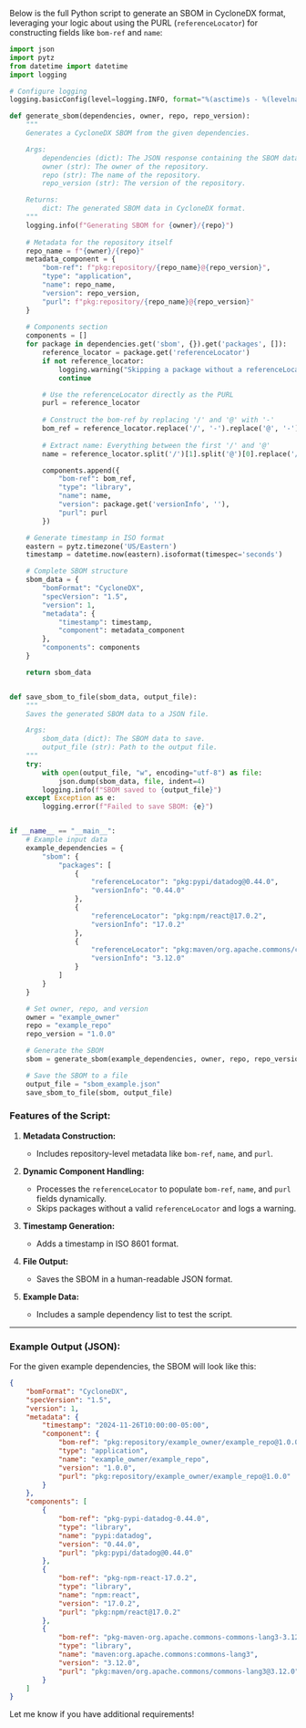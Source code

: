 Below is the full Python script to generate an SBOM in CycloneDX format, leveraging your logic about using the PURL (`referenceLocator`) for constructing fields like `bom-ref` and `name`:

```python
import json
import pytz
from datetime import datetime
import logging

# Configure logging
logging.basicConfig(level=logging.INFO, format="%(asctime)s - %(levelname)s - %(message)s")

def generate_sbom(dependencies, owner, repo, repo_version):
    """
    Generates a CycloneDX SBOM from the given dependencies.

    Args:
        dependencies (dict): The JSON response containing the SBOM data.
        owner (str): The owner of the repository.
        repo (str): The name of the repository.
        repo_version (str): The version of the repository.

    Returns:
        dict: The generated SBOM data in CycloneDX format.
    """
    logging.info(f"Generating SBOM for {owner}/{repo}")
    
    # Metadata for the repository itself
    repo_name = f"{owner}/{repo}"
    metadata_component = {
        "bom-ref": f"pkg:repository/{repo_name}@{repo_version}",
        "type": "application",
        "name": repo_name,
        "version": repo_version,
        "purl": f"pkg:repository/{repo_name}@{repo_version}"
    }
    
    # Components section
    components = []
    for package in dependencies.get('sbom', {}).get('packages', []):
        reference_locator = package.get('referenceLocator')
        if not reference_locator:
            logging.warning("Skipping a package without a referenceLocator")
            continue

        # Use the referenceLocator directly as the PURL
        purl = reference_locator
        
        # Construct the bom-ref by replacing '/' and '@' with '-'
        bom_ref = reference_locator.replace('/', '-').replace('@', '-')
        
        # Extract name: Everything between the first '/' and '@'
        name = reference_locator.split('/')[1].split('@')[0].replace('/', ':')

        components.append({
            "bom-ref": bom_ref,
            "type": "library",
            "name": name,
            "version": package.get('versionInfo', ''),
            "purl": purl
        })

    # Generate timestamp in ISO format
    eastern = pytz.timezone('US/Eastern')
    timestamp = datetime.now(eastern).isoformat(timespec='seconds')

    # Complete SBOM structure
    sbom_data = {
        "bomFormat": "CycloneDX",
        "specVersion": "1.5",
        "version": 1,
        "metadata": {
            "timestamp": timestamp,
            "component": metadata_component
        },
        "components": components
    }

    return sbom_data


def save_sbom_to_file(sbom_data, output_file):
    """
    Saves the generated SBOM data to a JSON file.

    Args:
        sbom_data (dict): The SBOM data to save.
        output_file (str): Path to the output file.
    """
    try:
        with open(output_file, "w", encoding="utf-8") as file:
            json.dump(sbom_data, file, indent=4)
        logging.info(f"SBOM saved to {output_file}")
    except Exception as e:
        logging.error(f"Failed to save SBOM: {e}")


if __name__ == "__main__":
    # Example input data
    example_dependencies = {
        "sbom": {
            "packages": [
                {
                    "referenceLocator": "pkg:pypi/datadog@0.44.0",
                    "versionInfo": "0.44.0"
                },
                {
                    "referenceLocator": "pkg:npm/react@17.0.2",
                    "versionInfo": "17.0.2"
                },
                {
                    "referenceLocator": "pkg:maven/org.apache.commons/commons-lang3@3.12.0",
                    "versionInfo": "3.12.0"
                }
            ]
        }
    }

    # Set owner, repo, and version
    owner = "example_owner"
    repo = "example_repo"
    repo_version = "1.0.0"

    # Generate the SBOM
    sbom = generate_sbom(example_dependencies, owner, repo, repo_version)

    # Save the SBOM to a file
    output_file = "sbom_example.json"
    save_sbom_to_file(sbom, output_file)
```

### Features of the Script:
1. **Metadata Construction:**
   - Includes repository-level metadata like `bom-ref`, `name`, and `purl`.

2. **Dynamic Component Handling:**
   - Processes the `referenceLocator` to populate `bom-ref`, `name`, and `purl` fields dynamically.
   - Skips packages without a valid `referenceLocator` and logs a warning.

3. **Timestamp Generation:**
   - Adds a timestamp in ISO 8601 format.

4. **File Output:**
   - Saves the SBOM in a human-readable JSON format.

5. **Example Data:**
   - Includes a sample dependency list to test the script.

---

### Example Output (JSON):
For the given example dependencies, the SBOM will look like this:

```json
{
    "bomFormat": "CycloneDX",
    "specVersion": "1.5",
    "version": 1,
    "metadata": {
        "timestamp": "2024-11-26T10:00:00-05:00",
        "component": {
            "bom-ref": "pkg:repository/example_owner/example_repo@1.0.0",
            "type": "application",
            "name": "example_owner/example_repo",
            "version": "1.0.0",
            "purl": "pkg:repository/example_owner/example_repo@1.0.0"
        }
    },
    "components": [
        {
            "bom-ref": "pkg-pypi-datadog-0.44.0",
            "type": "library",
            "name": "pypi:datadog",
            "version": "0.44.0",
            "purl": "pkg:pypi/datadog@0.44.0"
        },
        {
            "bom-ref": "pkg-npm-react-17.0.2",
            "type": "library",
            "name": "npm:react",
            "version": "17.0.2",
            "purl": "pkg:npm/react@17.0.2"
        },
        {
            "bom-ref": "pkg-maven-org.apache.commons-commons-lang3-3.12.0",
            "type": "library",
            "name": "maven:org.apache.commons:commons-lang3",
            "version": "3.12.0",
            "purl": "pkg:maven/org.apache.commons/commons-lang3@3.12.0"
        }
    ]
}
```

Let me know if you have additional requirements!
